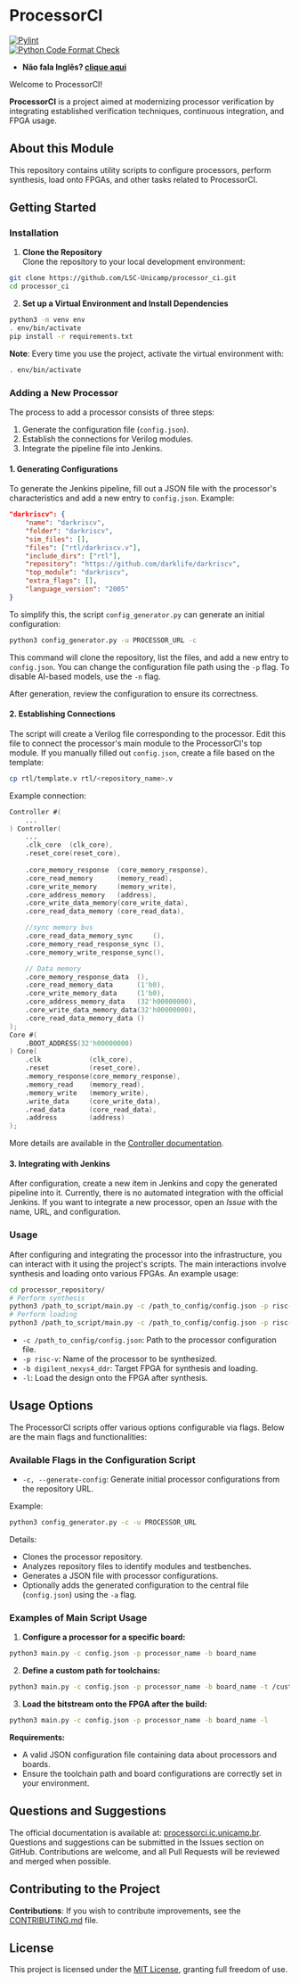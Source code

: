 # ProcessorCI

[![Pylint](https://github.com/LSC-Unicamp/processor_ci/actions/workflows/pylint.yml/badge.svg)](https://github.com/LSC-Unicamp/processor_ci/actions/workflows/pylint.yml)  
[![Python Code Format Check](https://github.com/LSC-Unicamp/processor_ci/actions/workflows/blue.yml/badge.svg)](https://github.com/LSC-Unicamp/processor_ci/actions/workflows/blue.yml)  

- **Não fala Inglês? [clique aqui](./README.pt.md)**

Welcome to ProcessorCI!

**ProcessorCI** is a project aimed at modernizing processor verification by integrating established verification techniques, continuous integration, and FPGA usage.

## About this Module

This repository contains utility scripts to configure processors, perform synthesis, load onto FPGAs, and other tasks related to ProcessorCI.

## Getting Started

### Installation

1. **Clone the Repository**  
Clone the repository to your local development environment:

```bash
git clone https://github.com/LSC-Unicamp/processor_ci.git  
cd processor_ci
```

2. **Set up a Virtual Environment and Install Dependencies**  

```bash
python3 -m venv env
. env/bin/activate
pip install -r requirements.txt
```

**Note**: Every time you use the project, activate the virtual environment with:

```bash
. env/bin/activate
```

### Adding a New Processor

The process to add a processor consists of three steps:

1. Generate the configuration file (`config.json`).  
2. Establish the connections for Verilog modules.  
3. Integrate the pipeline file into Jenkins.  

#### 1. Generating Configurations  

To generate the Jenkins pipeline, fill out a JSON file with the processor's characteristics and add a new entry to `config.json`. Example:  

```json
"darkriscv": {
    "name": "darkriscv",
    "folder": "darkriscv",
    "sim_files": [],
    "files": ["rtl/darkriscv.v"],
    "include_dirs": ["rtl"],
    "repository": "https://github.com/darklife/darkriscv",
    "top_module": "darkriscv",
    "extra_flags": [],
    "language_version": "2005"
}
```

To simplify this, the script `config_generator.py` can generate an initial configuration:  

```bash
python3 config_generator.py -u PROCESSOR_URL -c
```

This command will clone the repository, list the files, and add a new entry to `config.json`. You can change the configuration file path using the `-p` flag. To disable AI-based models, use the `-n` flag.

After generation, review the configuration to ensure its correctness.

#### 2. Establishing Connections  

The script will create a Verilog file corresponding to the processor. Edit this file to connect the processor's main module to the ProcessorCI's top module. If you manually filled out `config.json`, create a file based on the template:

```bash
cp rtl/template.v rtl/<repository_name>.v
```

Example connection:

```verilog
Controller #(
    ...
) Controller(
    ...
    .clk_core  (clk_core),
    .reset_core(reset_core),
    
    .core_memory_response  (core_memory_response),
    .core_read_memory      (memory_read),
    .core_write_memory     (memory_write),
    .core_address_memory   (address),
    .core_write_data_memory(core_write_data),
    .core_read_data_memory (core_read_data),

    //sync memory bus
    .core_read_data_memory_sync     (),
    .core_memory_read_response_sync (),
    .core_memory_write_response_sync(),

    // Data memory
    .core_memory_response_data  (),
    .core_read_memory_data      (1'b0),
    .core_write_memory_data     (1'b0),
    .core_address_memory_data   (32'h00000000),
    .core_write_data_memory_data(32'h00000000),
    .core_read_data_memory_data ()
);
Core #(
    .BOOT_ADDRESS(32'h00000000)
) Core(
    .clk            (clk_core),
    .reset          (reset_core),
    .memory_response(core_memory_response),
    .memory_read    (memory_read),
    .memory_write   (memory_write),
    .write_data     (core_write_data),
    .read_data      (core_read_data),
    .address        (address)
);
```

More details are available in the [Controller documentation](https://lsc-unicamp.github.io/processor_ci-controller/).  

#### 3. Integrating with Jenkins  

After configuration, create a new item in Jenkins and copy the generated pipeline into it. Currently, there is no automated integration with the official Jenkins. If you want to integrate a new processor, open an *Issue* with the name, URL, and configuration.  

### Usage  

After configuring and integrating the processor into the infrastructure, you can interact with it using the project's scripts. The main interactions involve synthesis and loading onto various FPGAs. An example usage:

```bash
cd processor_repository/
# Perform synthesis
python3 /path_to_script/main.py -c /path_to_config/config.json -p risc-v -b digilent_nexys4_ddr
# Perform loading
python3 /path_to_script/main.py -c /path_to_config/config.json -p risc-v -b digilent_nexys4_ddr -l
```

- `-c /path_to_config/config.json`: Path to the processor configuration file.  
- `-p risc-v`: Name of the processor to be synthesized.  
- `-b digilent_nexys4_ddr`: Target FPGA for synthesis and loading.  
- `-l`: Load the design onto the FPGA after synthesis.  

## Usage Options  

The ProcessorCI scripts offer various options configurable via flags. Below are the main flags and functionalities:

### Available Flags in the Configuration Script

- `-c, --generate-config`: Generate initial processor configurations from the repository URL.  

Example:

```bash
python3 config_generator.py -c -u PROCESSOR_URL
```

Details:  

- Clones the processor repository.  
- Analyzes repository files to identify modules and testbenches.  
- Generates a JSON file with processor configurations.  
- Optionally adds the generated configuration to the central file (`config.json`) using the `-a` flag.  

### Examples of Main Script Usage  

1. **Configure a processor for a specific board:**

```bash
python3 main.py -c config.json -p processor_name -b board_name
```

2. **Define a custom path for toolchains:**

```bash
python3 main.py -c config.json -p processor_name -b board_name -t /custom/toolchain/path
```

3. **Load the bitstream onto the FPGA after the build:**

```bash
python3 main.py -c config.json -p processor_name -b board_name -l
```

**Requirements:**

- A valid JSON configuration file containing data about processors and boards.  
- Ensure the toolchain path and board configurations are correctly set in your environment.

## Questions and Suggestions  

The official documentation is available at: [processorci.ic.unicamp.br](https://processorci.ic.unicamp.br/).  
Questions and suggestions can be submitted in the Issues section on GitHub. Contributions are welcome, and all Pull Requests will be reviewed and merged when possible.  

## Contributing to the Project  

**Contributions**: If you wish to contribute improvements, see the [CONTRIBUTING.md](./CONTRIBUTING.md) file.  

## License  

This project is licensed under the [MIT License](./LICENSE), granting full freedom of use.  